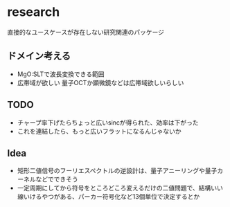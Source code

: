 # research

直接的なユースケースが存在しない研究関連のパッケージ

## ドメイン考える
* MgO:SLTで波長変換できる範囲
* 広帯域が欲しい
量子OCTか顕微鏡などは広帯域欲しいらしい

## TODO
* チャープ率下げたらちょっと広いsincが得られた、効率は下がった
* これを連結したら、もっと広いフラットになるんじゃないか

## Idea
* 矩形二値信号のフーリエスペクトルの逆設計は、量子アニーリングや量子カーネルなどでできそう
* 一定周期にしてから符号をところどころ変えるだけの二値問題で、結構いい線いけるやつがある、パーカー符号化など13個単位で決定するとか
